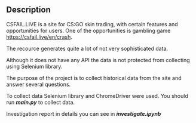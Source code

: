 ## Description 

CSFAIL.LIVE is a site for CS:GO skin trading, with certain features and opportunities for users.
One of the opportunities is gambling game https://csfail.live/en/crash.

The recource generates quite a lot of not very sophisticated data.


Although it does not have any API the data is not protected from collecting using Selenium library.

The purpose of the project is to collect historical data from the site and answer several questions.

To collect data Selenium library and ChromeDriver were used.
You should run ***main.py*** to collect data.

Investigation report in details you can see in ***investigate.ipynb***
